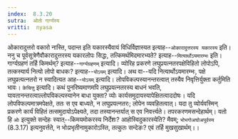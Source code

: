 ```yaml
---
index:  8.3.20
sutra:  ओतो गार्ग्यस्य
vritti:  nyasa
---
```


ओकारादुत्तरो वकारो नास्ति, पदान्त इति यकारस्यैवायं विधिर्विज्ञास्यत इत्याह--`ओकारादुत्तरस्य यकारस्य` इति। ननु च पूर्वसूत्रेणैवौकारादुत्तरस्य यकारलोपः सिद्धः, तत्किमर्थमिदमारभ्यते? इत्याह--`मित्यार्थोऽयमारम्भः` इति।
गार्ग्यग्रहणं तर्हि किमर्थम्? इत्याह--`गार्ग्यग्रहणम्` इत्यादि। व्योरिह प्रकरणे लघुप्रयत्नतरपक्षेविहितो लोपोऽपि, तत्कस्यार्य नित्यो लोपो बाधकः? इत्याह--`योऽयम्` इत्यादि। अथ वा--यदि नित्यार्थोऽयमारम्भः, पक्षे लघुप्रत्यत्नतरो न स्यादित्यत आह--`योऽयम्` इत्यादि। लोपविकल्पस्यानन्तरत्वात् तस्यैव निवृत्तिर्युक्ता कर्तुमिति भावः।
`केचित्तु` इत्यादि। कथं पुनरिष्यमाणमपि लघुप्रयत्नतरस्य बाधनं भवति, यावतानन्तरत्वाल्लोपविकल्पस्यानेन बाधा युक्ता? व्योः कार्यसमुदायस्यापेक्षितत्वाददोषः। यदि लोपविफल्पमात्रमपेक्षते, ततः स एव बाध्यते, न लघुप्रयत्नतरः; लोपेन व्यवहितत्वात्। यदा तु व्योर्यवस्मिन् प्रकरणे कार्यं विहितं तत्समुदायोऽपेक्ष्यते, तदा तस्यानन्तर्यात् स एव निवर्त्त्यते।
तपरकरणमसन्देहार्थम्। यतो हि `ओः` इत्युक्ते सन्देहः स्यात्--किमयमोकरस्य निर्देशः? आहोस्विदुकारस्येति? मैवम्; `भोभगोअघोअपूर्वस्य` (8.3.17) इत्यनुवर्त्तते, न भोःप्रभृतीनामुकारोऽस्ति, तत्कुतः सन्देङः? एवं तर्हि मुखसुखार्थम्।।

